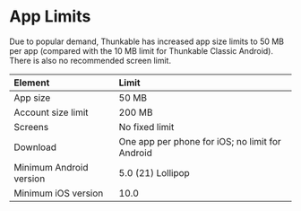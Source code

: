 # App Limits

Due to popular demand, Thunkable has increased app size limits to 50 MB per app \(compared with the 10 MB limit for Thunkable Classic Android\). There is also no recommended screen limit.

| Element | Limit |
| :--- | :--- |
| App size | 50 MB |
| Account size limit | 200 MB |
| Screens | No fixed limit |
| Download | One app per phone for iOS; no limit for Android |
| Minimum Android version | 5.0 \(21\) Lollipop |
| Minimum iOS version | 10.0 |

